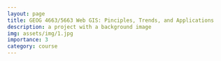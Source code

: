 ```yaml
---
layout: page
title: GEOG 4663/5663 Web GIS: Pinciples, Trends, and Applications
description: a project with a background image
img: assets/img/1.jpg
importance: 3
category: course
---
```

